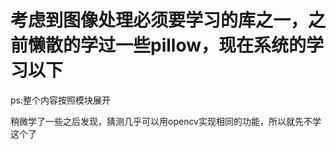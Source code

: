 # 考虑到图像处理必须要学习的库之一，之前懒散的学过一些pillow，现在系统的学习以下
ps:整个内容按照模块展开

稍微学了一些之后发现，猜测几乎可以用opencv实现相同的功能，所以就先不学这个了
